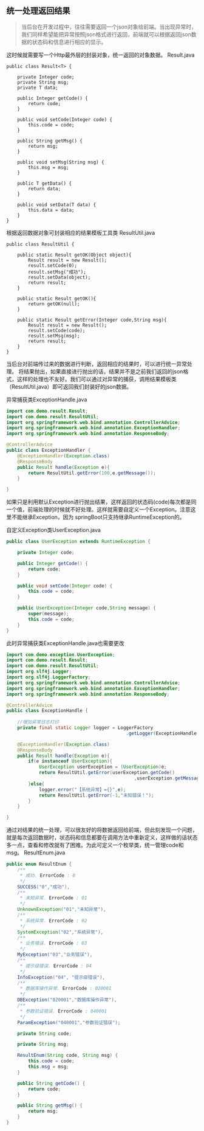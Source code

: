 ## 统一处理返回结果

> 当后台在开发过程中，往往需要返回一个json对象给前端。当出现异常时，我们同样希望能把异常按照json格式进行返回，前端就可以根据返回json数据的状态码和信息进行相应的显示。

这时候就需要写一个Http最外层的封装对象，统一返回的对象数据。
Result.java

```
public class Result<T> {

    private Integer code;
	private String msg;
	private T data;

    public Integer getCode() {
        return code;
    }

    public void setCode(Integer code) {
        this.code = code;
    }

    public String getMsg() {
        return msg;
    }

    public void setMsg(String msg) {
        this.msg = msg;
    }

    public T getData() {
        return data;
    }

    public void setData(T data) {
        this.data = data;
    }
}
```

根据返回数据对象可封装相应的结果模板工具类
ResultUtil.java
```
public class ResultUtil {

    public static Result getOK(Object object){
        Result result = new Result();
        result.setCode(0);
        result.setMsg("成功");
        result.setData(object);
        return result;
    }

    public static Result getOK(){
        return getOK(null);
    }

    public static Result getError(Integer code,String msg){
        Result result = new Result();
        result.setCode(code);
        result.setMsg(msg);
        return result;
    }
}
```

当后台对前端传过来的数据进行判断，返回相应的结果时，可以进行统一异常处理。
将结果抛出，如果直接进行抛出的话，结果并不是之前我们返回的json格式，这样的处理也不友好。我们可以通过对异常的捕获，调用结果模板类（ResultUtil.java）即可返回我们封装好的json数据。

异常捕获类ExceptionHandle.java
```java
import com.demo.result.Result;
import com.demo.result.ResultUtil;
import org.springframework.web.bind.annotation.ControllerAdvice;
import org.springframework.web.bind.annotation.ExceptionHandler;
import org.springframework.web.bind.annotation.ResponseBody;

@ControllerAdvice
public class ExceptionHandler {
    @ExceptionHandler(Exception.class)
    @ResponseBody
    public Result handle(Exception e){
        return ResultUtil.getError(100,e.getMessage());
    }

}
```


如果只是利用默认Exception进行抛出结果，这样返回的状态码(code)每次都是同一个值，前端处理的时候就不好处理。这样就需要自定义一个Exception。注意这里不能继承Exception，因为 springBoot只支持继承RuntimeException的。

自定义Exception类UserException.java
```java
public class UserException extends RuntimeException {

    private Integer code;

    public Integer getCode() {
        return code;
    }

    public void setCode(Integer code) {
        this.code = code;
    }

    public UserException(Integer code,String message) {
        super(message);
        this.code = code;
    }
}
```
此时异常捕获类ExceptionHandle.java也需要更改
```java
import com.demo.exception.UserException;
import com.demo.result.Result;
import com.demo.result.ResultUtil;
import org.slf4j.Logger;
import org.slf4j.LoggerFactory;
import org.springframework.web.bind.annotation.ControllerAdvice;
import org.springframework.web.bind.annotation.ExceptionHandler;
import org.springframework.web.bind.annotation.ResponseBody;

@ControllerAdvice
public class ExceptionHandle {
    
    //增加异常日志打印
    private final static Logger logger = LoggerFactory
										    .getLogger(ExceptionHandle.class);

    @ExceptionHandler(Exception.class)
    @ResponseBody
    public Result handle(Exception e){
        if(e instanceof UserException){
            UserException userException = (UserException)e;
            return ResultUtil.getError(userException.getCode()
									           ,userException.getMessage());
        }else{
            logger.error("【系统异常】={}",e);
            return ResultUtil.getError(-1,"未知错误！");
        }
    }

}
```



通过对结果的统一处理，可以很友好的将数据返回给前端，但此刻发现一个问题，就是每次返回数据时，状态码和信息都要在调用方法中重新定义，这样做的话状态多一点，查看和修改就有了困难。为此可定义一个枚举类，统一管理code和msg。
ResultEnum.java

```java
public enum ResultEnum {
    /**
     * 成功. ErrorCode : 0
     */
    SUCCESS("0","成功"),
    /**
     * 未知异常. ErrorCode : 01
     */
    UnknownException("01","未知异常"),
    /**
     * 系统异常. ErrorCode : 02
     */
    SystemException("02","系统异常"),
    /**
     * 业务错误. ErrorCode : 03
     */
    MyException("03","业务错误"),
    /**
     * 提示级错误. ErrorCode : 04
     */
    InfoException("04", "提示级错误"),
    /**
     * 数据库操作异常. ErrorCode : 020001
     */
    DBException("020001","数据库操作异常"),
    /**
     * 参数验证错误. ErrorCode : 040001
     */
    ParamException("040001","参数验证错误");

    private String code;

    private String msg;

    ResultEnum(String code, String msg) {
        this.code = code;
        this.msg = msg;
    }

    public String getCode() {
        return code;
    }

    public String getMsg() {
        return msg;
    }
}

```